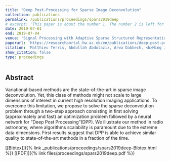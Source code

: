 ```yaml
---
title: "Deep Post-Processing for Sparse Image Deconvolution"
collection: publications
permalink: /publications/proceedings/spars2019deep
# excerpt: 'This paper is about the number 1. The number 2 is left for future work.'
date: 2019-07-01
end: 2019-07-04
venue: 'Signal Processing with Adaptive Sparse Structured Representations (SPARS) workshop'
paperurl: 'https://researchportal.hw.ac.uk/en/publications/deep-post-processing-for-sparse-image-deconvolution'
citation: 'Matthieu Terris, Abdullah Abdulaziz, Arwa Dabbech, <b>Ming Jiang</b>, Audrey Repetti, Jean-Christophe Pesquet, and Yves Wiaux. Deep post-processing for sparse image deconvolution. In <em>Signal Processing with Adaptive Sparse Structured Representations (SPARS) workshop</em>. 2019.'
show_citation: false
type: proceedings
---
```

## Abstract
Variational-based methods are the state-of-the-art in sparse image deconvolution. Yet, this class of methods might not scale to large dimensions of interest in current high resolution imaging applications. To overcome this limitation, we propose to solve the sparse deconvolution problem through a two-step approach consisting in first solving (approximately and fast) an optimization problem followed by a neural network for “Deep Post Processing”(DPP). We illustrate our method in radio astronomy, where algorithms scalability is paramount due to the extreme data dimensions. First results suggest that DPP is able to achieve similar quality to state-of-the-art methods in a fraction of the time.

[[Bibtex]]({% link _publications/proceedings/spars2019deep-Bibtex.html %}) [[PDF]]({% link files/proceedings/spars2019deep.pdf %})